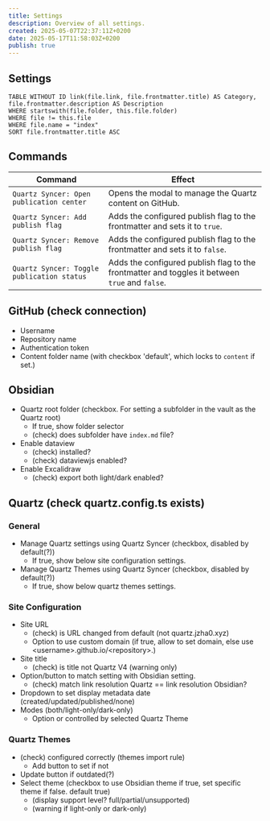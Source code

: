 ```yaml
---
title: Settings
description: Overview of all settings.
created: 2025-05-07T22:37:11Z+0200
date: 2025-05-17T11:58:03Z+0200
publish: true
---
```


## Settings

```dataview
TABLE WITHOUT ID link(file.link, file.frontmatter.title) AS Category, file.frontmatter.description AS Description
WHERE startswith(file.folder, this.file.folder)
WHERE file != this.file
WHERE file.name = "index"
SORT file.frontmatter.title ASC
```

## Commands

| Command | Effect |
| --- | --- |
| `Quartz Syncer: Open publication center` | Opens the modal to manage the Quartz content on GitHub. |
| `Quartz Syncer: Add publish flag` | Adds the configured publish flag to the frontmatter and sets it to `true`. |
| `Quartz Syncer: Remove publish flag` | Adds the configured publish flag to the frontmatter and sets it to `false`. |
| `Quartz Syncer: Toggle publication status` | Adds the configured publish flag to the frontmatter and toggles it between `true` and `false`. |

## GitHub (check connection)

- Username
- Repository name
- Authentication token
- Content folder name (with checkbox 'default', which locks to `content` if set.)

## Obsidian

- Quartz root folder (checkbox. For setting a subfolder in the vault as the Quartz root)
 	- If true, show folder selector
 	- (check) does subfolder have `index.md` file?
- Enable dataview
 	- (check) installed?
 	- (check) dataviewjs enabled?
- Enable Excalidraw
 	- (check) export both light/dark enabled?

## Quartz (check quartz.config.ts exists)

### General

- Manage Quartz settings using Quartz Syncer (checkbox, disabled by default(?))
 	- If true, show below site configuration settings.
- Manage Quartz Themes using Quartz Syncer (checkbox, disabled by default(?))
 	- If true, show below quartz themes settings.

### Site Configuration

- Site URL
 	- (check) is URL changed from default (not quartz.jzha0.xyz)
 	- Option to use custom domain (if true, allow to set domain, else use \<username\>.github.io/\<repository\>.)
- Site title
 	- (check) is title not Quartz V4 (warning only)
- Option/button to match setting with Obsidian setting.
 	- (check) match link resolution Quartz == link resolution Obsidian?
- Dropdown to set display metadata date (created/updated/published/none)
- Modes (both/light-only/dark-only)
 	- Option or controlled by selected Quartz Theme

### Quartz Themes

- (check) configured correctly (themes import rule)
 	- Add button to set if not
- Update button if outdated(?)
- Select theme (checkbox to use Obsidian theme if true, set specific theme if false. default true)
 	- (display support level? full/partial/unsupported)
 	- (warning if light-only or dark-only)
